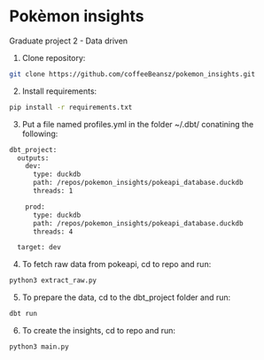 # Pokèmon insights
Graduate project 2 - Data driven

1. Clone repository:
```bash
git clone https://github.com/coffeeBeansz/pokemon_insights.git
```

2. Install requirements:
```bash
pip install -r requirements.txt
```

3. Put a file named profiles.yml in the folder ~/.dbt/ conatining the following:
```bash
dbt_project:
  outputs:
    dev:
      type: duckdb
      path: /repos/pokemon_insights/pokeapi_database.duckdb
      threads: 1

    prod:
      type: duckdb
      path: /repos/pokemon_insights/pokeapi_database.duckdb
      threads: 4

  target: dev
  ```

4. To fetch raw data from pokeapi, cd to repo and run:
```bash
python3 extract_raw.py
```

5. To prepare the data, cd to the dbt_project folder and run:
```bash
dbt run
```

6. To create the insights, cd to repo and run:
```bash
python3 main.py
```